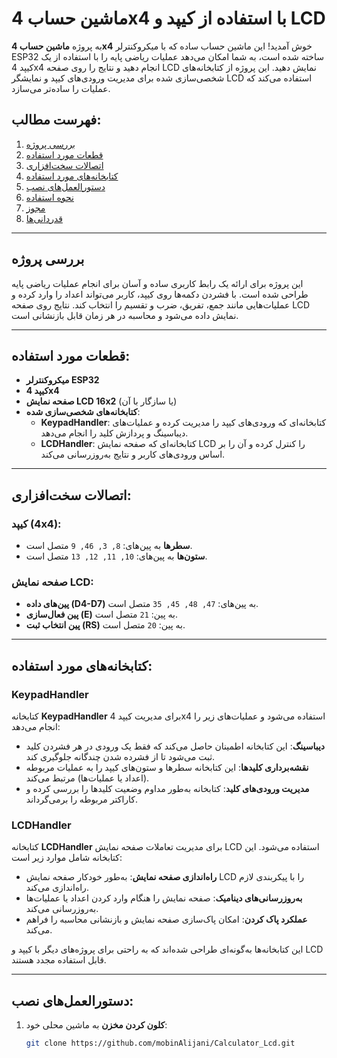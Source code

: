# ماشین حساب 4x4 با استفاده از کیپد و LCD

به پروژه **ماشین حساب 4x4** خوش آمدید! این ماشین حساب ساده که با میکروکنترلر ESP32 ساخته شده است، به شما امکان می‌دهد عملیات ریاضی پایه را با استفاده از یک کیپد 4x4 انجام دهید و نتایج را روی صفحه LCD نمایش دهید. این پروژه از کتابخانه‌های شخصی‌سازی شده برای مدیریت ورودی‌های کیپد و نمایشگر LCD استفاده می‌کند که عملیات را ساده‌تر می‌سازد.

## فهرست مطالب:
1. [بررسی پروژه](#بررسی-پروژه)
2. [قطعات مورد استفاده](#قطعات-مورد-استفاده)
3. [اتصالات سخت‌افزاری](#اتصالات-سخت‌افزاری)
4. [کتابخانه‌های مورد استفاده](#کتابخانه‌های-مورد-استفاده)
5. [دستورالعمل‌های نصب](#دستورالعمل‌های-نصب)
6. [نحوه استفاده](#نحوه-استفاده)
7. [مجوز](#مجوز)
8. [قدردانی‌ها](#قدردانی‌ها)

---

## بررسی پروژه
این پروژه برای ارائه یک رابط کاربری ساده و آسان برای انجام عملیات ریاضی پایه طراحی شده است. با فشردن دکمه‌ها روی کیپد، کاربر می‌تواند اعداد را وارد کرده و عملیات‌هایی مانند جمع، تفریق، ضرب و تقسیم را انتخاب کند. نتایج روی صفحه LCD نمایش داده می‌شود و محاسبه در هر زمان قابل بازنشانی است.

---

## قطعات مورد استفاده:
- **میکروکنترلر ESP32**
- **کیپد 4x4**
- **صفحه نمایش LCD 16x2** (یا سازگار با آن)
- **کتابخانه‌های شخصی‌سازی شده**:
  - **KeypadHandler**: کتابخانه‌ای که ورودی‌های کیپد را مدیریت کرده و عملیات‌های دیباسینگ و پردازش کلید را انجام می‌دهد.
  - **LCDHandler**: کتابخانه‌ای که صفحه نمایش LCD را کنترل کرده و آن را بر اساس ورودی‌های کاربر و نتایج به‌روزرسانی می‌کند.

---

## اتصالات سخت‌افزاری:

### کیپد (4x4):
- **سطرها** به پین‌های: `8, 3, 46, 9` متصل است.
- **ستون‌ها** به پین‌های: `10, 11, 12, 13` متصل است.

### صفحه نمایش LCD:
- **پین‌های داده (D4-D7)** به پین‌های: `47, 48, 45, 35` متصل است.
- **پین فعال‌سازی (E)** به پین: `21` متصل است.
- **پین انتخاب ثبت (RS)** به پین: `20` متصل است.

---

## کتابخانه‌های مورد استفاده:

### **KeypadHandler**
کتابخانه **KeypadHandler** برای مدیریت کیپد 4x4 استفاده می‌شود و عملیات‌های زیر را انجام می‌دهد:
- **دیباسینگ**: این کتابخانه اطمینان حاصل می‌کند که فقط یک ورودی در هر فشردن کلید ثبت می‌شود تا از فشرده شدن چندگانه جلوگیری کند.
- **نقشه‌برداری کلیدها**: این کتابخانه سطرها و ستون‌های کیپد را به عملیات مربوطه (اعداد یا عملیات‌ها) مرتبط می‌کند.
- **مدیریت ورودی‌های کلید**: کتابخانه به‌طور مداوم وضعیت کلیدها را بررسی کرده و کاراکتر مربوطه را برمی‌گرداند.

### **LCDHandler**
کتابخانه **LCDHandler** برای مدیریت تعاملات صفحه نمایش LCD استفاده می‌شود. این کتابخانه شامل موارد زیر است:
- **راه‌اندازی صفحه نمایش**: به‌طور خودکار صفحه نمایش LCD را با پیکربندی لازم راه‌اندازی می‌کند.
- **به‌روزرسانی‌های دینامیک**: صفحه نمایش را هنگام وارد کردن اعداد یا عملیات‌ها به‌روزرسانی می‌کند.
- **عملکرد پاک کردن**: امکان پاک‌سازی صفحه نمایش و بازنشانی محاسبه را فراهم می‌کند.

این کتابخانه‌ها به‌گونه‌ای طراحی شده‌اند که به راحتی برای پروژه‌های دیگر با کیپد و LCD قابل استفاده مجدد هستند.

---

## دستورالعمل‌های نصب:

1. **کلون کردن مخزن** به ماشین محلی خود:
   ```bash
   git clone https://github.com/mobinAlijani/Calculator_Lcd.git
